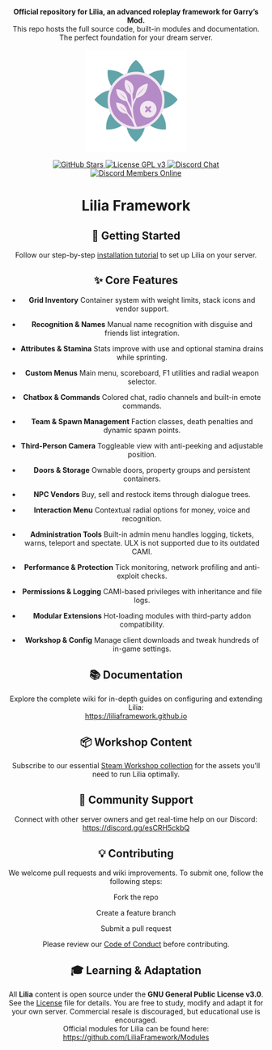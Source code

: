 <p align="center">
  <strong>Official repository for Lilia, an advanced roleplay framework for Garry’s Mod.</strong><br/>
  This repo hosts the full source code, built-in modules and documentation.<br/>
  The perfect foundation for your dream server.<br/><br/>
  <img src="https://github.com/LiliaFramework/liaIcons/blob/main/lilia.png?raw=true" alt="Lilia Logo" width="200" />
</p>

<p align="center">
  <a href="https://github.com/LiliaFramework/Lilia/stargazers">
    <img src="https://img.shields.io/github/stars/LiliaFramework/Lilia?style=social" alt="GitHub Stars" />
  </a>
  <a href="https://www.gnu.org/licenses/gpl-3.0">
    <img src="https://img.shields.io/badge/License-GPLv3-blue.svg" alt="License GPL v3" />
  </a>
  <a href="https://discord.gg/esCRH5ckbQ">
    <img src="https://img.shields.io/badge/Discord-Join%20Chat-blue?logo=discord&logoColor=white" alt="Discord Chat" />
  </a>
  <a href="https://discord.gg/esCRH5ckbQ">
    <img
      src="https://img.shields.io/badge/dynamic/json?url=https://discord.com/api/guilds/1094398664434274454/widget.json&label=Online&query=$.presence_count&logo=discord&logoColor=white&color=7289DA&style=social"
      alt="Discord Members Online"
    />
  </a>
</p>

<h1 align="center">Lilia Framework</h1>

<h2 align="center">🚀 Getting Started</h2>

<p align="center">
  Follow our step-by-step <a href="https://liliaframework.github.io/installation/">installation tutorial</a> to set up Lilia on your server.
</p>

<h2 align="center">✨ Core Features</h2>

<div align="center">

* **Grid Inventory**
  Container system with weight limits, stack icons and vendor support.

* **Recognition & Names**
  Manual name recognition with disguise and friends list integration.

* **Attributes & Stamina**
  Stats improve with use and optional stamina drains while sprinting.

* **Custom Menus**
  Main menu, scoreboard, F1 utilities and radial weapon selector.

* **Chatbox & Commands**
  Colored chat, radio channels and built-in emote commands.

* **Team & Spawn Management**
  Faction classes, death penalties and dynamic spawn points.

* **Third-Person Camera**
  Toggleable view with anti-peeking and adjustable position.

* **Doors & Storage**
  Ownable doors, property groups and persistent containers.

* **NPC Vendors**
  Buy, sell and restock items through dialogue trees.

* **Interaction Menu**
  Contextual radial options for money, voice and recognition.

* **Administration Tools**
  Built-in admin menu handles logging, tickets, warns, teleport and spectate. ULX is not supported due to its outdated CAMI.

* **Performance & Protection**
  Tick monitoring, network profiling and anti-exploit checks.

* **Permissions & Logging**
  CAMI-based privileges with inheritance and file logs.

* **Modular Extensions**
  Hot-loading modules with third-party addon compatibility.

* **Workshop & Config**
  Manage client downloads and tweak hundreds of in-game settings.

</div>

<h2 align="center">📚 Documentation</h2>

<p align="center">
  Explore the complete wiki for in-depth guides on configuring and extending Lilia:<br/>
  <a href="https://liliaframework.github.io">https://liliaframework.github.io</a>
</p>

<h2 align="center">📦 Workshop Content</h2>

<p align="center">
  Subscribe to our essential <a href="https://steamcommunity.com/sharedfiles/filedetails/?id=2959728255">Steam Workshop collection</a> for the assets you’ll need to run Lilia optimally.
</p>

<h2 align="center">💬 Community Support</h2>

<p align="center">
  Connect with other server owners and get real-time help on our Discord:<br/>
  <a href="https://discord.gg/esCRH5ckbQ">https://discord.gg/esCRH5ckbQ</a>
</p>

<h2 align="center">💡 Contributing</h2>

<p align="center">
  We welcome pull requests and wiki improvements. To submit one, follow the following steps:
</p>

<div align="center">

  Fork the repo  

  Create a feature branch  

  Submit a pull request  

</div>

<p align="center">
  Please review our <a href="./Code_Of_Conduct.md">Code of Conduct</a> before contributing.
</p>

<h2 align="center">🎓 Learning & Adaptation</h2>

<p align="center">
  All <strong>Lilia</strong> content is open source under the <strong>GNU General Public License v3.0</strong>. See the <a href="./License">License</a> file for details. You are free to study, modify and adapt it for your own server. Commercial resale is discouraged, but educational use is encouraged.<br/>
  Official modules for Lilia can be found here:<br/>
  <a href="https://github.com/LiliaFramework/Modules">https://github.com/LiliaFramework/Modules</a>
</p>
